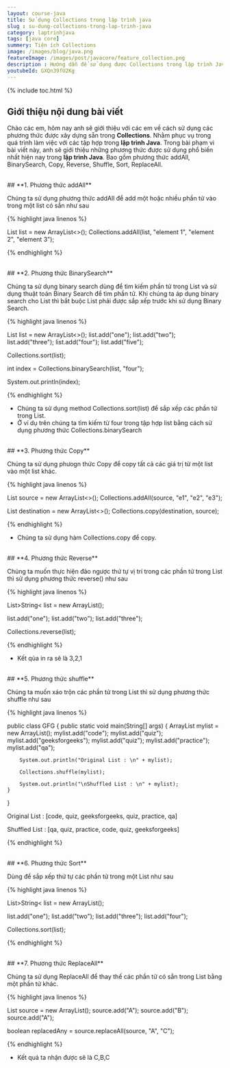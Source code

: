 ```yaml
---
layout: course-java
title: Sử dụng Collections trong lập trình java
slug : su-dung-collections-trong-lap-trinh-java
category: laptrinhjava
tags: [java core]
summery: Tiện ích Collections
image: /images/blog/java.png
featureImage: /images/post/javacore/feature_collection.png
description : Hướng dẫn để sử dụng được Collections trong lập trình Java. Bài viết hướng dẫn cách sử dụng các phương thức được xây dựng sẵn trong Collections. Nhằm phục vụ trong quá trình làm việc với các tập hợp trong lập trình Java. Trong bài phạm vi bài viết này, anh sẽ giới thiệu những phương thức được sử dụng phổ biến nhất hiện nay trong lập trình Java. Bao gồm phương thức addAll, BinarySearch, Copy, Reverse, Shuffle, Sort, ReplaceAll.
youtubeId: GXQn39fU2Kg
---
```


{% include toc.html %}

## **Giới thiệu nội dung bài viết**

Chào các em, hôm nay anh sẽ giới thiệu với các em về cách sử dụng các phương thức được xây dựng sẵn trong <b>Collections</b>. Nhằm phục vụ trong quá trình làm việc với các tập hợp trong <b>lập trình Java</b>. Trong bài phạm vi bài viết này, anh sẽ giới thiệu những phương thức được sử dụng phổ biến nhất hiện nay trong <b>lập trình Java</b>. Bao gồm phương thức addAll, BinarySearch, Copy, Reverse, Shuffle, Sort, ReplaceAll.

<br>
## **1. Phương thức addAll**

Chúng ta sử dụng phương thức addAll để add một hoặc nhiều phần tử vào trong một list có sẳn như sau

{% highlight java linenos %}

List<String> list = new ArrayList<>();
Collections.addAll(list, "element 1", "element 2", "element 3");

{% endhighlight %}

<br>
## **2. Phương thức BinarySearch**

Chúng ta sử dụng binary search dùng để tìm kiếm phần tử trong List và sử dụng thuật toán Binary Search để tìm phần tử. Khi chúng ta áp dụng binary search cho List thì bắt buộc List phải được sắp xếp trước khi sử dụng Binary Search.

{% highlight java linenos %}

List<String> list = new ArrayList<>();
list.add("one");
list.add("two");
list.add("three");
list.add("four");
list.add("five");

Collections.sort(list);

int index = Collections.binarySearch(list, "four");

System.out.println(index);

{% endhighlight %}

- Chúng ta sử dụng method Collections.sort(list) để sắp xếp các phần tử trong List.
- Ở ví dụ trên chúng ta tìm kiếm từ four trong tập hợp list bằng cách sử dụng phương thức Collections.binarySearch

<br>
## **3. Phương thức Copy**

Chúng ta sử dụng phưogn thức Copy để copy tất cả các giá trị từ một list vào một list khác.

{% highlight java linenos %}

List<String> source = new ArrayList<>();
Collections.addAll(source, "e1", "e2", "e3");

List<String> destination = new ArrayList<>();
Collections.copy(destination, source);

{% endhighlight %}

- Chúng ta sử dụng hàm Collections.copy để copy.

<br>
## **4. Phương thức Reverse**

Chúng ta muốn thực hiện đảo ngược thứ tự vị trí trong các phần tử trong List thì sử dụng phương thức reverse() như sau

{% highlight java linenos %}

List>String< list = new ArrayList<String>();

list.add("one");
list.add("two");
list.add("three");

Collections.reverse(list);

{% endhighlight %}

- Kết qủa in ra sẽ là 3,2,1

<br>
## **5. Phương thức shuffle**

Chúng ta muốn xáo trộn các phần tử trong List thì sử dụng phương thức shuffle như sau

{% highlight java linenos %}

public class GFG 
{ 
    public static void main(String[] args) 
    { 
        ArrayList<String>  mylist = new ArrayList<String>(); 
        mylist.add("code"); 
        mylist.add("quiz"); 
        mylist.add("geeksforgeeks"); 
        mylist.add("quiz"); 
        mylist.add("practice"); 
        mylist.add("qa"); 
  
        System.out.println("Original List : \n" + mylist); 
  
        Collections.shuffle(mylist); 
  
        System.out.println("\nShuffled List : \n" + mylist); 
    } 
} 

Original List : 
[code, quiz, geeksforgeeks, quiz, practice, qa]

Shuffled List : 
[qa, quiz, practice, code, quiz, geeksforgeeks]

{% endhighlight %}

<br>
## **6. Phương thức Sort**

Dùng đề sắp xếp thứ tự các phần tử trong một List như sau

{% highlight java linenos %}

List>String< list = new ArrayList<String>();

list.add("one");
list.add("two");
list.add("three");
list.add("four");

Collections.sort(list);


{% endhighlight %}

<br>
## **7. Phương thức ReplaceAll**

Chúng ta sử dụng ReplaceAll để thay thế các phần tử có sẳn trong List bằng một phần tử khác.

{% highlight java linenos %}

List source = new ArrayList();
source.add("A");
source.add("B");
source.add("A");

boolean replacedAny = source.replaceAll(source, "A", "C");

{% endhighlight %}

- Kết quả ta nhận được sẽ là C,B,C
















